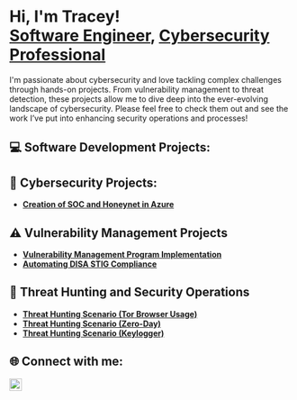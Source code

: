 <h1>Hi, I'm Tracey! <br/><a href="https://github.com/tleanne1">Software Engineer</a>, <a href="https://www.linkedin.com/in/tleanne/">Cybersecurity Professional</a> </h1>
I'm passionate about cybersecurity and love tackling complex challenges through hands-on projects. From vulnerability management to threat detection, these projects allow me to dive deep into the ever-evolving landscape of cybersecurity. Please feel free to check them out and see the work I’ve put into enhancing security operations and processes!

## 💻 Software Development Projects:

## 🔐 Cybersecurity Projects:

- **[Creation of SOC and Honeynet in Azure](https://github.com/tleanne1/Cloud-SOC)**
  
## ⚠️ Vulnerability Management Projects

- **[Vulnerability Management Program Implementation](https://github.com/tleanne1/vulnerability-management-program/tree/main)**
- **[Automating DISA STIG Compliance](https://github.com/tleanne1/STIGS-PowerShell-Scripts)**
<!--- - **[Programmatic Vulnerability Remediations (PowerShell and BASH)](https://github.com/joshcybertest/programmatic-vulnerability-remediations)** --->

## 🚨 Threat Hunting and Security Operations

- **[Threat Hunting Scenario (Tor Browser Usage)](https://github.com/tleanne1/threat-hunting-scenario-tor/tree/main)**
- **[Threat Hunting Scenario (Zero-Day)](https://github.com/tleanne1/threat-hunting-scenario-zero-day)**
- **[Threat Hunting Scenario (Keylogger)](https://github.com/tleanne1/threat-hunting-scenario-keylogger)**

<h2>🌐 Connect with me:</h2>

[<img align="left" alt="TraceyBuentello | LinkedIn" width="22px" src="https://cdn.jsdelivr.net/npm/simple-icons@v3/icons/linkedin.svg" />][linkedin]

[linkedin]: https://www.linkedin.com/in/tleanne/
